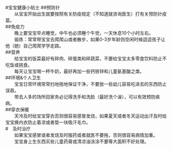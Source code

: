 #宝宝健康小贴士
##预防针  
&emsp;&emsp;从宝宝开始出生就要按照有关防疫规定（不知道就咨询医生）打有关预防针疫苗。  
##免疫力  
&emsp;&emsp;晚上要宝宝早点睡觉，中午也必须睡个午觉，一天休息10个小时左右。  
&emsp;&emsp;锻炼：常常带宝宝去爬爬山或者散步，如果0-3岁年龄则空闲时候逗逗孩子让他（她）自己爬爬学学走路。  
##营养  
&emsp;&emsp;给宝宝的饭菜最好有碎肉、碎蛋类和碎蔬菜，不要给宝宝太多零食饮料防止不吃饭或挑食。  
&emsp;&emsp;每天让宝宝喝一杯牛奶，最好再加一些钙铁锌和儿童氨基酸之类。  
##环境&个人卫生  
&emsp;&emsp;宝宝日常环境常常扫地拖地保证干净，不要放一些幼儿容易吃进去的东西防止误吞。  
&emsp;&emsp;带去人多的场所回家务必记得洗手和洗脸（最好洗个澡），可以有效预防疾病。  
##穿衣保暖  
&emsp;&emsp;天冷及时给宝宝穿衣否则很容易感冒发烧，如果夏天或者冬天运动出汗及时给宝宝换内衣防止着凉或者垫一块吸汗毛巾。  
#&emsp;及时治疗  
&emsp;&emsp;如果宝宝感冒或者发烧及时服药或者就医不要拖，否则很容易病情加重。  
&emsp;&emsp;宝宝身上生东西买些儿童药膏或清凉油涂涂不要等大面积不好处理。  
